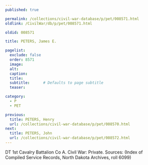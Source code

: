 ```yaml
---
published: true

permalink: /collections/civil-war-database/p/pet/008571.html
oldlink: /CivilWar/db/p/pet/008571.html

oldid: 008571

title: PETERS, James E.

pagelist:
  exclude: false
  order: 8571
  image: 
  alt:
  caption:
  title:
  subtitle:      # Defaults to page subtitle
  teaser:

category: 
  - P 
  - PET

previous:
  title: PETERS, Henry
  url: /collections/civil-war-database/p/pet/008570.html  
next:
  title: PETERS, John
  url: /collections/civil-war-database/p/pet/008572.html   
---
```

DT 1st Cavalry Battalion Co A. Civil War: Private. Sources: (Index of Compiled Service Records, North Dakota Archives, roll 6099)